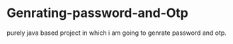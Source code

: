 # Genrating-password-and-Otp
purely java based project in which i am going to genrate password and otp.
